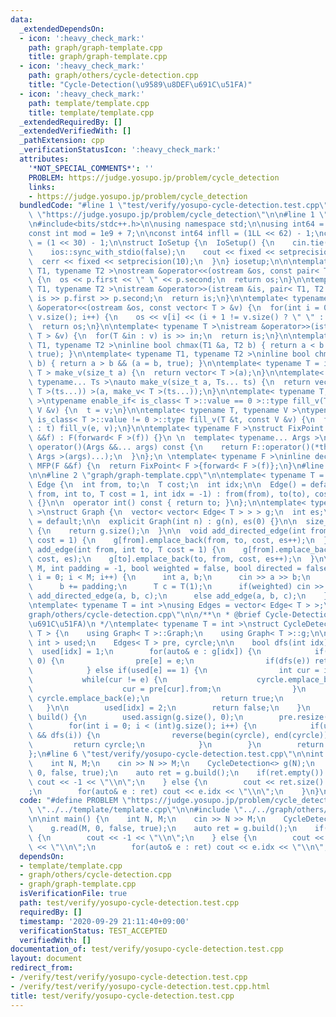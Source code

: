 ```yaml
---
data:
  _extendedDependsOn:
  - icon: ':heavy_check_mark:'
    path: graph/graph-template.cpp
    title: graph/graph-template.cpp
  - icon: ':heavy_check_mark:'
    path: graph/others/cycle-detection.cpp
    title: "Cycle-Detection(\u9589\u8DEF\u691C\u51FA)"
  - icon: ':heavy_check_mark:'
    path: template/template.cpp
    title: template/template.cpp
  _extendedRequiredBy: []
  _extendedVerifiedWith: []
  _pathExtension: cpp
  _verificationStatusIcon: ':heavy_check_mark:'
  attributes:
    '*NOT_SPECIAL_COMMENTS*': ''
    PROBLEM: https://judge.yosupo.jp/problem/cycle_detection
    links:
    - https://judge.yosupo.jp/problem/cycle_detection
  bundledCode: "#line 1 \"test/verify/yosupo-cycle-detection.test.cpp\"\n#define PROBLEM\
    \ \"https://judge.yosupo.jp/problem/cycle_detection\"\n\n#line 1 \"template/template.cpp\"\
    \n#include<bits/stdc++.h>\n\nusing namespace std;\n\nusing int64 = long long;\n\
    const int mod = 1e9 + 7;\n\nconst int64 infll = (1LL << 62) - 1;\nconst int inf\
    \ = (1 << 30) - 1;\n\nstruct IoSetup {\n  IoSetup() {\n    cin.tie(nullptr);\n\
    \    ios::sync_with_stdio(false);\n    cout << fixed << setprecision(10);\n  \
    \  cerr << fixed << setprecision(10);\n  }\n} iosetup;\n\n\ntemplate< typename\
    \ T1, typename T2 >\nostream &operator<<(ostream &os, const pair< T1, T2 >& p)\
    \ {\n  os << p.first << \" \" << p.second;\n  return os;\n}\n\ntemplate< typename\
    \ T1, typename T2 >\nistream &operator>>(istream &is, pair< T1, T2 > &p) {\n \
    \ is >> p.first >> p.second;\n  return is;\n}\n\ntemplate< typename T >\nostream\
    \ &operator<<(ostream &os, const vector< T > &v) {\n  for(int i = 0; i < (int)\
    \ v.size(); i++) {\n    os << v[i] << (i + 1 != v.size() ? \" \" : \"\");\n  }\n\
    \  return os;\n}\n\ntemplate< typename T >\nistream &operator>>(istream &is, vector<\
    \ T > &v) {\n  for(T &in : v) is >> in;\n  return is;\n}\n\ntemplate< typename\
    \ T1, typename T2 >\ninline bool chmax(T1 &a, T2 b) { return a < b && (a = b,\
    \ true); }\n\ntemplate< typename T1, typename T2 >\ninline bool chmin(T1 &a, T2\
    \ b) { return a > b && (a = b, true); }\n\ntemplate< typename T = int64 >\nvector<\
    \ T > make_v(size_t a) {\n  return vector< T >(a);\n}\n\ntemplate< typename T,\
    \ typename... Ts >\nauto make_v(size_t a, Ts... ts) {\n  return vector< decltype(make_v<\
    \ T >(ts...)) >(a, make_v< T >(ts...));\n}\n\ntemplate< typename T, typename V\
    \ >\ntypename enable_if< is_class< T >::value == 0 >::type fill_v(T &t, const\
    \ V &v) {\n  t = v;\n}\n\ntemplate< typename T, typename V >\ntypename enable_if<\
    \ is_class< T >::value != 0 >::type fill_v(T &t, const V &v) {\n  for(auto &e\
    \ : t) fill_v(e, v);\n}\n\ntemplate< typename F >\nstruct FixPoint : F {\n  FixPoint(F\
    \ &&f) : F(forward< F >(f)) {}\n \n  template< typename... Args >\n  decltype(auto)\
    \ operator()(Args &&... args) const {\n    return F::operator()(*this, forward<\
    \ Args >(args)...);\n  }\n};\n \ntemplate< typename F >\ninline decltype(auto)\
    \ MFP(F &&f) {\n  return FixPoint< F >{forward< F >(f)};\n}\n#line 4 \"test/verify/yosupo-cycle-detection.test.cpp\"\
    \n\n#line 2 \"graph/graph-template.cpp\"\n\ntemplate< typename T = int >\nstruct\
    \ Edge {\n  int from, to;\n  T cost;\n  int idx;\n\n  Edge() = default;\n\n  Edge(int\
    \ from, int to, T cost = 1, int idx = -1) : from(from), to(to), cost(cost), idx(idx)\
    \ {}\n\n  operator int() const { return to; }\n};\n\ntemplate< typename T = int\
    \ >\nstruct Graph {\n  vector< vector< Edge< T > > > g;\n  int es;\n\n  Graph()\
    \ = default;\n\n  explicit Graph(int n) : g(n), es(0) {}\n\n  size_t size() const\
    \ {\n    return g.size();\n  }\n\n  void add_directed_edge(int from, int to, T\
    \ cost = 1) {\n    g[from].emplace_back(from, to, cost, es++);\n  }\n\n  void\
    \ add_edge(int from, int to, T cost = 1) {\n    g[from].emplace_back(from, to,\
    \ cost, es);\n    g[to].emplace_back(to, from, cost, es++);\n  }\n\n  void read(int\
    \ M, int padding = -1, bool weighted = false, bool directed = false) {\n    for(int\
    \ i = 0; i < M; i++) {\n      int a, b;\n      cin >> a >> b;\n      a += padding;\n\
    \      b += padding;\n      T c = T(1);\n      if(weighted) cin >> c;\n      if(directed)\
    \ add_directed_edge(a, b, c);\n      else add_edge(a, b, c);\n    }\n  }\n};\n\
    \ntemplate< typename T = int >\nusing Edges = vector< Edge< T > >;\n#line 2 \"\
    graph/others/cycle-detection.cpp\"\n\n/**\n * @brief Cycle-Detection(\u9589\u8DEF\
    \u691C\u51FA)\n */\ntemplate< typename T = int >\nstruct CycleDetection : Graph<\
    \ T > {\n    using Graph< T >::Graph;\n    using Graph< T >::g;\n\n    vector<\
    \ int > used;\n    Edges< T > pre, cyrcle;\n\n    bool dfs(int idx) {\n      \
    \  used[idx] = 1;\n        for(auto& e : g[idx]) {\n            if(used[e] ==\
    \ 0) {\n                pre[e] = e;\n                if(dfs(e)) return true;\n\
    \            } else if(used[e] == 1) {\n                int cur = idx;\n     \
    \           while(cur != e) {\n                    cyrcle.emplace_back(pre[cur]);\n\
    \                    cur = pre[cur].from;\n                }\n               \
    \ cyrcle.emplace_back(e);\n                return true;\n            }\n     \
    \   }\n\n        used[idx] = 2;\n        return false;\n    }\n    Edges< T >\
    \ build() {\n        used.assign(g.size(), 0);\n        pre.resize(g.size());\n\
    \        for(int i = 0; i < (int)g.size(); i++) {\n            if(used[i] == 0\
    \ && dfs(i)) {\n                reverse(begin(cyrcle), end(cyrcle));\n       \
    \         return cyrcle;\n            }\n        }\n        return {};\n    }\n\
    };\n#line 6 \"test/verify/yosupo-cycle-detection.test.cpp\"\n\nint main() {\n\
    \    int N, M;\n    cin >> N >> M;\n    CycleDetection<> g(N);\n    g.read(M,\
    \ 0, false, true);\n    auto ret = g.build();\n    if(ret.empty()) {\n       \
    \ cout << -1 << \"\\n\";\n    } else {\n        cout << ret.size() << \"\\n\"\
    ;\n        for(auto& e : ret) cout << e.idx << \"\\n\";\n    }\n}\n"
  code: "#define PROBLEM \"https://judge.yosupo.jp/problem/cycle_detection\"\n\n#include\
    \ \"../../template/template.cpp\"\n\n#include \"../../graph/others/cycle-detection.cpp\"\
    \n\nint main() {\n    int N, M;\n    cin >> N >> M;\n    CycleDetection<> g(N);\n\
    \    g.read(M, 0, false, true);\n    auto ret = g.build();\n    if(ret.empty())\
    \ {\n        cout << -1 << \"\\n\";\n    } else {\n        cout << ret.size()\
    \ << \"\\n\";\n        for(auto& e : ret) cout << e.idx << \"\\n\";\n    }\n}\n"
  dependsOn:
  - template/template.cpp
  - graph/others/cycle-detection.cpp
  - graph/graph-template.cpp
  isVerificationFile: true
  path: test/verify/yosupo-cycle-detection.test.cpp
  requiredBy: []
  timestamp: '2020-09-29 21:11:40+09:00'
  verificationStatus: TEST_ACCEPTED
  verifiedWith: []
documentation_of: test/verify/yosupo-cycle-detection.test.cpp
layout: document
redirect_from:
- /verify/test/verify/yosupo-cycle-detection.test.cpp
- /verify/test/verify/yosupo-cycle-detection.test.cpp.html
title: test/verify/yosupo-cycle-detection.test.cpp
---
```


